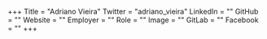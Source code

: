 +++
Title = "Adriano Vieira"
Twitter = "adriano_vieira"
LinkedIn = ""
GitHub = ""
Website = ""
Employer = ""
Role = ""
Image = ""
GitLab = ""
Facebook = ""
+++
